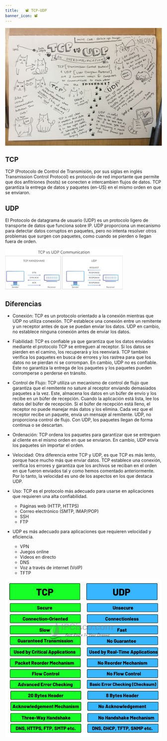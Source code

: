 ```yaml
---
title:   📽️ TCP-UDP
banner_icon: 📽️
---
```


![Caracteristicas](/sistemas-distribuidos/Examen1/images/tcpudp.jpg)
## TCP
TCP (Protocolo de Control de Transmisión, por sus siglas en inglés Transmission Control Protocol) es protocolo de red importante que permite que dos anfitriones (hosts) se conecten e intercambien flujos de datos. TCP garantiza la entrega de datos y paquetes (en-US) en el mismo orden en que se enviaron.

## UDP
El Protocolo de datagrama de usuario (UDP) es un protocolo ligero de transporte de datos que funciona sobre IP. UDP proporciona un mecanismo para detectar datos corruptos en paquetes, pero no intenta resolver otros problemas que surgen con paquetes, como cuando se pierden o llegan fuera de orden.

![Caracteristicas](/sistemas-distribuidos/Examen1/images/tcpudp2.png)
## Diferencias
- Conexión: TCP es un protocolo orientado a la conexión mientras que UDP no utiliza conexión. TCP establece una conexión entre un remitente y un receptor antes de que se puedan enviar los datos. UDP en cambio, no establece ninguna conexión antes de enviar los datos. 
- Fiabilidad: TCP es confiable ya que garantiza que los datos enviados mediante el protocolo TCP se entreguen al receptor. Si los datos se pierden en el camino, los recuperará y los reenviará. TCP también verifica los paquetes en busca de errores y los rastrea para que los datos no se pierdan ni se corrompan. En cambio, UDP no es confiable. Este no garantiza la entrega de los paquetes y los paquetes pueden corromperse o perderse en tránsito. 
- Control de Flujo: TCP utiliza un mecanismo de control de flujo que garantiza que el remitente no sature al receptor enviando demasiados paquetes a la vez. Este, almacena los datos en un búfer de envío y los recibe en un búfer de recepción. Cuando la aplicación está lista, lee los datos del búfer de recepción. Si el búfer de recepción está lleno, el receptor no puede manejar más datos y los elimina. Cada vez que el receptor recibe un paquete, envía un mensaje al remitente. UDP, no proporciona control de flujo. Con UDP, los paquetes llegan de forma continua o se descartan. 
- Ordenación: TCP ordena los paquetes para garantizar que se entreguen al cliente en el mismo orden en que se enviaron. En cambio, UDP envía los paquetes sin importar el orden. 
- Velocidad: Otra diferencia entre TCP y UDP, es que TCP es más lento, porque hace mucho más que enviar datos. TCP establece una conexión, verifica los errores y garantiza que los archivos se reciban en el orden en que fueron enviados tal y como hemos comentado anteriormente. Por lo tanto, la velocidad es uno de los aspectos en los que destaca UDP. 

- Uso: TCP es el protocolo más adecuado para usarse en aplicaciones que requieren una alta confiabilidad.
	- Páginas web (HTTP, HTTPS) 
	- Correo electrónico (SMTP, IMAP/POP) 
	- SSH 
	- FTP
- UDP es más adecuado para aplicaciones que requieren velocidad y eficiencia.
	- VPN 
	- Juegos online 
	- Videos en directo
	- DNS 
	- Voz a través de internet (VoIP) 
	- TFTP

![Caracteristicas](/sistemas-distribuidos/Examen1/images/tcpudp3.png)